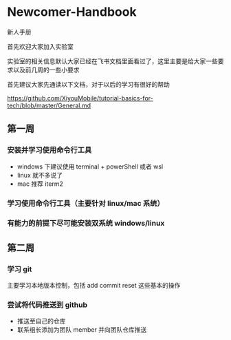 # Newcomer-Handbook
新人手册

首先欢迎大家加入实验室

实验室的相关信息默认大家已经在飞书文档里面看过了，这里主要是给大家一些要求以及前几周的一些小要求


首先建议大家先通读以下文档，对于以后的学习有很好的帮助

https://github.com/XiyouMobile/tutorial-basics-for-tech/blob/master/General.md


## 第一周

### 安装并学习使用命令行工具
- windows 下建议使用 terminal + powerShell 或者 wsl
- linux 就不多说了
- mac 推荐 iterm2

### 学习使用命令行工具（主要针对 linux/mac 系统）

### 有能力的前提下尽可能安装双系统 windows/linux

## 第二周

### 学习 git
主要学习本地版本控制，包括 add commit reset 这些基本的操作

### 尝试将代码推送到 github
- 推送至自己的仓库
- 联系组长添加为团队 member 并向团队仓库推送


